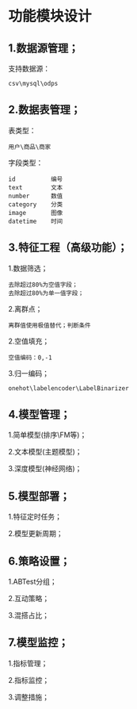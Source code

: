 # 功能模块设计

## 1.数据源管理；

支持数据源：

    csv\mysql\odps

## 2.数据表管理；

表类型：

    用户\商品\商家

字段类型：

    id          编号
    text        文本
    number      数值
    category    分类
    image       图像
    datetime    时间

## 3.特征工程（高级功能）；

1.数据筛选；

    去除超过80%为空值字段；
    去除超过80%为单一值字段；

2.离群点；

    离群值使用极值替代；判断条件

2.空值填充；

    空值编码：0,-1

3.归一编码；

    onehot\labelencoder\LabelBinarizer

## 4.模型管理；

1.简单模型(排序\FM等)；

2.文本模型(主题模型)；

3.深度模型(神经网络)；

## 5.模型部署；

1.特征定时任务；

2.模型更新周期；

## 6.策略设置；

1.ABTest分组；

2.互动策略；

3.混搭占比；

## 7.模型监控；

1.指标管理；

2.指标监控；

3.调整措施；
